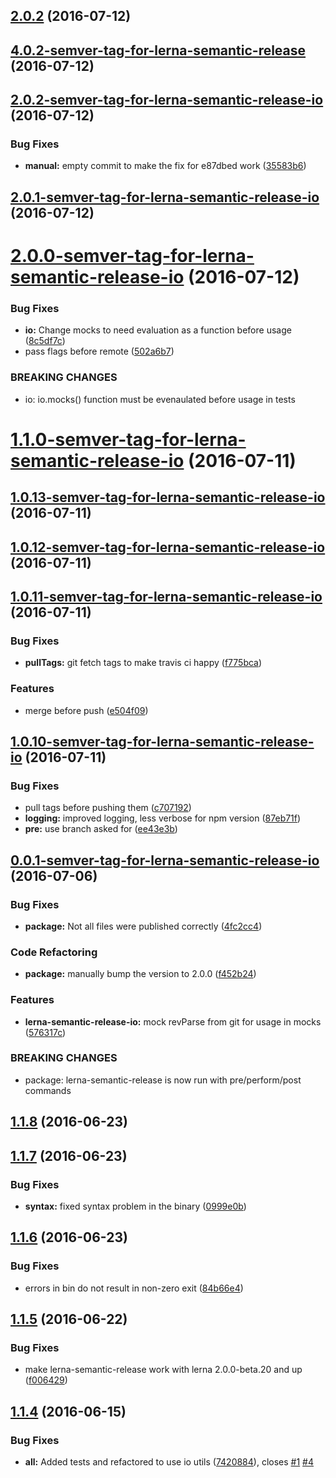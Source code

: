 <a name="2.0.2"></a>
## [2.0.2](https://github.com/atlassian/https://github.com/atlassian/lerna-semantic-release.git/compare/4.0.2-semver-tag-for-lerna-semantic-release...v2.0.2) (2016-07-12)



<a name="4.0.2-semver-tag-for-lerna-semantic-release"></a>
## [4.0.2-semver-tag-for-lerna-semantic-release](https://github.com/atlassian/https://github.com/atlassian/lerna-semantic-release.git/compare/2.0.2-semver-tag-for-lerna-semantic-release-io...4.0.2-semver-tag-for-lerna-semantic-release) (2016-07-12)



<a name="2.0.2-semver-tag-for-lerna-semantic-release-io"></a>
## [2.0.2-semver-tag-for-lerna-semantic-release-io](https://github.com/atlassian/https://github.com/atlassian/lerna-semantic-release.git/compare/2.0.1-semver-tag-for-lerna-semantic-release-io...2.0.2-semver-tag-for-lerna-semantic-release-io) (2016-07-12)


### Bug Fixes

* **manual:** empty commit to make the fix for e87dbed work ([35583b6](https://github.com/atlassian/https://github.com/atlassian/lerna-semantic-release.git/commit/35583b6))



<a name="2.0.1-semver-tag-for-lerna-semantic-release-io"></a>
## [2.0.1-semver-tag-for-lerna-semantic-release-io](https://github.com/atlassian/https://github.com/atlassian/lerna-semantic-release.git/compare/2.0.0-semver-tag-for-lerna-semantic-release-io...2.0.1-semver-tag-for-lerna-semantic-release-io) (2016-07-12)



<a name="2.0.0-semver-tag-for-lerna-semantic-release-io"></a>
# [2.0.0-semver-tag-for-lerna-semantic-release-io](https://github.com/atlassian/https://github.com/atlassian/lerna-semantic-release.git/compare/1.1.0-semver-tag-for-lerna-semantic-release-io...2.0.0-semver-tag-for-lerna-semantic-release-io) (2016-07-12)


### Bug Fixes

* **io:** Change mocks to need evaluation as a function before usage ([8c5df7c](https://github.com/atlassian/https://github.com/atlassian/lerna-semantic-release.git/commit/8c5df7c))
* pass flags before remote ([502a6b7](https://github.com/atlassian/https://github.com/atlassian/lerna-semantic-release.git/commit/502a6b7))


### BREAKING CHANGES

* io: io.mocks() function must be evenaulated before usage in tests



<a name="1.1.0-semver-tag-for-lerna-semantic-release-io"></a>
# [1.1.0-semver-tag-for-lerna-semantic-release-io](https://github.com/atlassian/https://github.com/atlassian/lerna-semantic-release.git/compare/1.0.13-semver-tag-for-lerna-semantic-release-io...1.1.0-semver-tag-for-lerna-semantic-release-io) (2016-07-11)



<a name="1.0.13-semver-tag-for-lerna-semantic-release-io"></a>
## [1.0.13-semver-tag-for-lerna-semantic-release-io](https://github.com/atlassian/https://github.com/atlassian/lerna-semantic-release.git/compare/1.0.12-semver-tag-for-lerna-semantic-release-io...1.0.13-semver-tag-for-lerna-semantic-release-io) (2016-07-11)



<a name="1.0.12-semver-tag-for-lerna-semantic-release-io"></a>
## [1.0.12-semver-tag-for-lerna-semantic-release-io](https://github.com/atlassian/https://github.com/atlassian/lerna-semantic-release.git/compare/1.0.11-semver-tag-for-lerna-semantic-release-io...1.0.12-semver-tag-for-lerna-semantic-release-io) (2016-07-11)



<a name="1.0.11-semver-tag-for-lerna-semantic-release-io"></a>
## [1.0.11-semver-tag-for-lerna-semantic-release-io](https://github.com/atlassian/https://github.com/atlassian/lerna-semantic-release.git/compare/1.0.10-semver-tag-for-lerna-semantic-release-io...1.0.11-semver-tag-for-lerna-semantic-release-io) (2016-07-11)


### Bug Fixes

* **pullTags:** git fetch tags to make travis ci happy ([f775bca](https://github.com/atlassian/https://github.com/atlassian/lerna-semantic-release.git/commit/f775bca))


### Features

* merge before push ([e504f09](https://github.com/atlassian/https://github.com/atlassian/lerna-semantic-release.git/commit/e504f09))



<a name="1.0.10-semver-tag-for-lerna-semantic-release-io"></a>
## [1.0.10-semver-tag-for-lerna-semantic-release-io](https://github.com/atlassian/https://github.com/atlassian/lerna-semantic-release.git/compare/1.0.2-semver-tag-for-lerna-semantic-release-io...1.0.10-semver-tag-for-lerna-semantic-release-io) (2016-07-11)


### Bug Fixes

* pull tags before pushing them ([c707192](https://github.com/atlassian/https://github.com/atlassian/lerna-semantic-release.git/commit/c707192))
* **logging:** improved logging, less verbose for npm version ([87eb71f](https://github.com/atlassian/https://github.com/atlassian/lerna-semantic-release.git/commit/87eb71f))
* **pre:** use branch asked for ([ee43e3b](https://github.com/atlassian/https://github.com/atlassian/lerna-semantic-release.git/commit/ee43e3b))



<a name="0.0.1-semver-tag-for-lerna-semantic-release-io"></a>
## [0.0.1-semver-tag-for-lerna-semantic-release-io](https://github.com/atlassian/https://github.com/atlassian/lerna-semantic-release.git/compare/0.0.0-semver-tag-for-lerna-semantic-release-io...0.0.1-semver-tag-for-lerna-semantic-release-io) (2016-07-06)


### Bug Fixes

* **package:** Not all files were published correctly ([4fc2cc4](https://github.com/atlassian/https://github.com/atlassian/lerna-semantic-release.git/commit/4fc2cc4))


### Code Refactoring

* **package:** manually bump the version to 2.0.0 ([f452b24](https://github.com/atlassian/https://github.com/atlassian/lerna-semantic-release.git/commit/f452b24))


### Features

* **lerna-semantic-release-io:** mock revParse from git for usage in mocks ([576317c](https://github.com/atlassian/https://github.com/atlassian/lerna-semantic-release.git/commit/576317c))


### BREAKING CHANGES

* package: lerna-semantic-release is now run with pre/perform/post commands



<a name="1.1.8"></a>
## [1.1.8](https://github.com/atlassian/https://github.com/atlassian/lerna-semantic-release.git/compare/v1.1.7...v1.1.8) (2016-06-23)



<a name="1.1.7"></a>
## [1.1.7](https://github.com/atlassian/https://github.com/atlassian/lerna-semantic-release.git/compare/v1.1.6...v1.1.7) (2016-06-23)


### Bug Fixes

* **syntax:** fixed syntax problem in the binary ([0999e0b](https://github.com/atlassian/https://github.com/atlassian/lerna-semantic-release.git/commit/0999e0b))



<a name="1.1.6"></a>
## [1.1.6](https://github.com/atlassian/https://github.com/atlassian/lerna-semantic-release.git/compare/v1.1.5...v1.1.6) (2016-06-23)


### Bug Fixes

* errors in bin do not result in non-zero exit ([84b66e4](https://github.com/atlassian/https://github.com/atlassian/lerna-semantic-release.git/commit/84b66e4))



<a name="1.1.5"></a>
## [1.1.5](https://github.com/atlassian/https://github.com/atlassian/lerna-semantic-release.git/compare/v1.1.4...v1.1.5) (2016-06-22)


### Bug Fixes

* make lerna-semantic-release work with lerna 2.0.0-beta.20 and up ([f006429](https://github.com/atlassian/https://github.com/atlassian/lerna-semantic-release.git/commit/f006429))



<a name="1.1.4"></a>
## [1.1.4](https://github.com/atlassian/https://github.com/atlassian/lerna-semantic-release.git/compare/7420884...v1.1.4) (2016-06-15)


### Bug Fixes

* **all:** Added tests and refactored to use io utils ([7420884](https://github.com/atlassian/https://github.com/atlassian/lerna-semantic-release.git/commit/7420884)), closes [#1](https://github.com/atlassian/https://github.com/atlassian/lerna-semantic-release.git/issues/1) [#4](https://github.com/atlassian/https://github.com/atlassian/lerna-semantic-release.git/issues/4)



